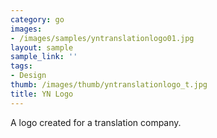 ```yaml
---
category: go
images:
- /images/samples/yntranslationlogo01.jpg
layout: sample
sample_link: ''
tags:
- Design
thumb: /images/thumb/yntranslationlogo_t.jpg
title: YN Logo
---
```

A logo created for a translation company.
